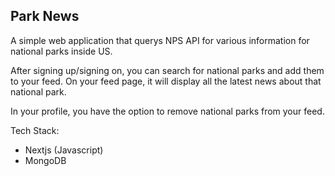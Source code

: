 ## Park News

A simple web application that querys NPS API for various information for national parks inside US.

After signing up/signing on, you can search for national parks and add them to your feed. On your feed page, it will display all the latest news about that national park.

In your profile, you have the option to remove national parks from your feed.

Tech Stack:
- Nextjs (Javascript)
- MongoDB